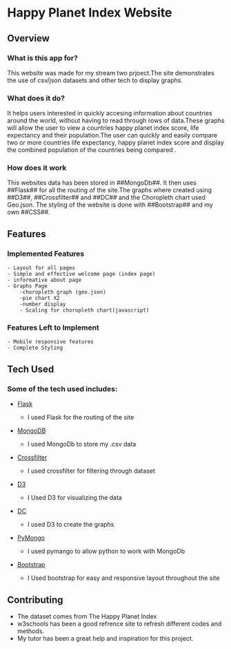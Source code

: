 # Happy Planet Index Website

## Overview

### What is this app for?
 
This website was made for my stream two prjoect.The site demonstrates the use of csv/json datasets and other tech to display graphs. 
 
### What does it do?
 
It helps users interested in quickly accesing information about countries around the world, without having to read through rows of data.These graphs will allow the user to view a countries happy planet index score, life expectancy and their population.The user can quickly and easily compare two or more countries life expectancy, happy planet index score and display the combined population of the countries being compared .
 
### How does it work
 
This websites data has been stored in ##MongoDb##. It then uses ##Flask## for all the routing of the site.The graphs where created using ##D3##, ##Crossfilter## and ##DC## and the Choropleth chart used Geo.json. The styling of the website is done with ##Bootstrap## and my own ##CSS##.
 
## Features
 
### Implemented Features
    - Layout for all pages
    - Simple and effective welcome page (index page)
    - informative about page
    - Graphs Page
        -choropleth graph (geo.json)
        -pie chart X2
        -number display
        - Scaling for choropleth chart(javascript)

### Features Left to Implement 
    - Mobile responsive features
    - Complete Styling
 
## Tech Used

### Some of the tech used includes:

- [Flask](http://flask.pocoo.org)
    - I used Flask for the routing of the site

- [MongoDB](https://www.mongodb.com)
    - I used MongoDb to store my .csv data

- [Crossfilter](http://square.github.io/crossfilter/)
    - I used crossfilter for filtering through dataset

- [D3](https://d3js.org)
    - I Used D3 for visualizing the data

- [DC](https://dc-js.github.io/dc.js/)
    - I used D3 to create the graphs

- [PyMongo](https://api.mongodb.com/python/current/)
    - I used pymango to allow python to work with MongoDb 

- [Bootstrap](http://getbootstrap.com/)
    - I Used bootstrap for easy and responsive layout throughout the site

 
## Contributing
  - The dataset comes from The Happy Planet Index
  - w3schools has been a good refrence site to refresh different codes and methods.
  - My tutor has been a great help and inspiration for this project.